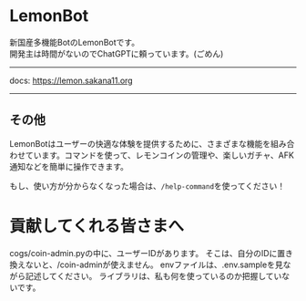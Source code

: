 # LemonBot

新国産多機能BotのLemonBotです。  
開発主は時間がないのでChatGPTに頼っています。(ごめん)

---

docs:
 https://lemon.sakana11.org

---

## その他

LemonBotはユーザーの快適な体験を提供するために、さまざまな機能を組み合わせています。コマンドを使って、レモンコインの管理や、楽しいガチャ、AFK通知などを簡単に操作できます。

もし、使い方が分からなくなった場合は、`/help-command`を使ってください！

# 貢献してくれる皆さまへ

cogs/coin-admin.pyの中に、ユーザーIDがあります。
そこは、自分のIDに置き換えないと、/coin-adminが使えません。
envファイルは、.env.sampleを見ながら記述してください。
ライブラリは、私も何を使っているのか把握していないです。
